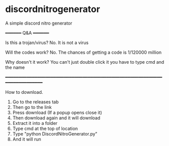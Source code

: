 # discordnitrogenerator
A simple discord nitro generator

━━━━━━
Q&A
━━━━━━

Is this a trojan/virus?
No. It is not a virus

Will the codes work?
No. The chances of getting a code is 1/120000 million 

Why doesn't it work?
You can't just double click it you have to type cmd and the name


━━━━━━━━━━━━━━━━━━━━━━━━━━━━━━━━━━━━━━━━━━━━━━━━━━━━━━━━━━━━━━━━━━━━━━━━━

How to download.

1. Go to the releases tab
2. Then go to the link
3. Press download (If a popup opens close it)
4. Then download again and it will download
5. Extract it into a folder
6. Type cmd at the top of location
7. Type "python DiscordNitroGenerator.py"
8. And it will run
